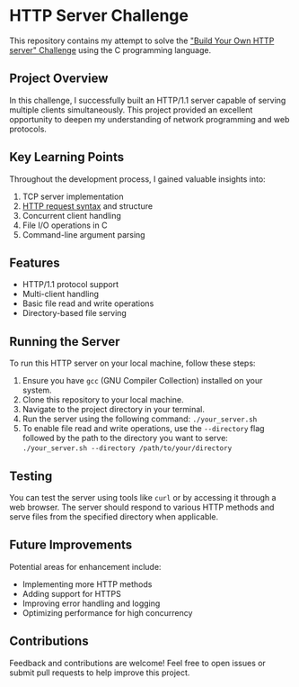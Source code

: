 # HTTP Server Challenge

This repository contains my attempt to solve the ["Build Your Own HTTP server" Challenge](https://app.codecrafters.io/courses/http-server/overview) using the C programming language.

## Project Overview

In this challenge, I successfully built an HTTP/1.1 server capable of serving multiple clients simultaneously. This project provided an excellent opportunity to deepen my understanding of network programming and web protocols.

## Key Learning Points

Throughout the development process, I gained valuable insights into:

1. TCP server implementation
2. [HTTP request syntax](https://www.w3.org/Protocols/rfc2616/rfc2616-sec5.html) and structure
3. Concurrent client handling
4. File I/O operations in C
5. Command-line argument parsing

## Features

- HTTP/1.1 protocol support
- Multi-client handling
- Basic file read and write operations
- Directory-based file serving

## Running the Server

To run this HTTP server on your local machine, follow these steps:

1. Ensure you have `gcc` (GNU Compiler Collection) installed on your system.
2. Clone this repository to your local machine.
3. Navigate to the project directory in your terminal.
4. Run the server using the following command: `./your_server.sh`
5. To enable file read and write operations, use the `--directory` flag followed by the path to the directory you want to serve: `./your_server.sh --directory /path/to/your/directory`

## Testing

You can test the server using tools like `curl` or by accessing it through a web browser. The server should respond to various HTTP methods and serve files from the specified directory when applicable.

## Future Improvements

Potential areas for enhancement include:
- Implementing more HTTP methods
- Adding support for HTTPS
- Improving error handling and logging
- Optimizing performance for high concurrency

## Contributions

Feedback and contributions are welcome! Feel free to open issues or submit pull requests to help improve this project.
